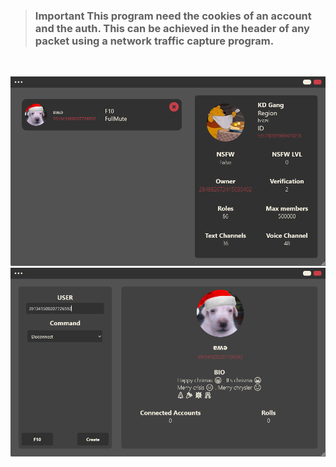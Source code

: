 
>### **Important** This program need the cookies of an account and the auth. This can be achieved in the header of any packet using a network traffic capture program.

<br>

![Screenshots](/Pics/Guild.png)
![Screenshots](/Pics/User.png)